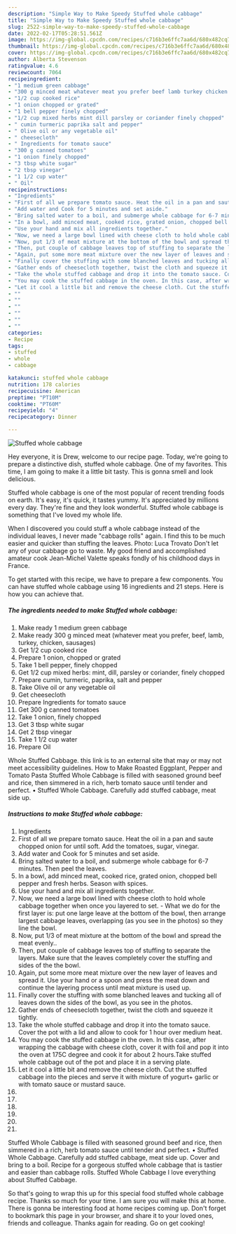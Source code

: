 ```yaml
---
description: "Simple Way to Make Speedy Stuffed whole cabbage"
title: "Simple Way to Make Speedy Stuffed whole cabbage"
slug: 2522-simple-way-to-make-speedy-stuffed-whole-cabbage
date: 2022-02-17T05:28:51.561Z
image: https://img-global.cpcdn.com/recipes/c716b3e6ffc7aa6d/680x482cq70/stuffed-whole-cabbage-recipe-main-photo.jpg
thumbnail: https://img-global.cpcdn.com/recipes/c716b3e6ffc7aa6d/680x482cq70/stuffed-whole-cabbage-recipe-main-photo.jpg
cover: https://img-global.cpcdn.com/recipes/c716b3e6ffc7aa6d/680x482cq70/stuffed-whole-cabbage-recipe-main-photo.jpg
author: Alberta Stevenson
ratingvalue: 4.6
reviewcount: 7064
recipeingredient:
- "1 medium green cabbage"
- "300 g minced meat whatever meat you prefer beef lamb turkey chicken sausages"
- "1/2 cup cooked rice"
- "1 onion chopped or grated"
- "1 bell pepper finely chopped"
- "1/2 cup mixed herbs mint dill parsley or coriander finely chopped"
- " cumin turmeric paprika salt and pepper"
- " Olive oil or any vegetable oil"
- " cheesecloth"
- " Ingredients for tomato sauce"
- "300 g canned tomatoes"
- "1 onion finely chopped"
- "3 tbsp white sugar"
- "2 tbsp vinegar"
- "1 1/2 cup water"
- " Oil"
recipeinstructions:
- "Ingredients"
- "First of all we prepare tomato sauce. Heat the oil in a pan and saute chopped onion for until soft. Add the tomatoes, sugar, vinegar."
- "Add water and Cook for 5 minutes and set aside."
- "Bring salted water to a boil, and submerge whole cabbage for 6-7 minutes. Then peel the leaves."
- "In a bowl, add minced meat, cooked rice, grated onion, chopped bell pepper and fresh herbs. Season with spices."
- "Use your hand and mix all ingredients together."
- "Now, we need a large bowl lined with cheese cloth to hold whole cabbage together when once you layered to set. What we do for the first layer is: put one large leave at the bottom of the bowl, then arrange largest cabbage leaves, overlapping (as you see in the photos) so they line the bowl."
- "Now, put 1/3 of meat mixture at the bottom of the bowl and spread the meat evenly.."
- "Then, put couple of cabbage leaves top of stuffing to separate the layers. Make sure that the leaves completely cover the stuffing and sides of the the bowl."
- "Again, put some more meat mixture over the new layer of leaves and spread it. Use your hand or a spoon and press the meat down and continue the layering process until meat mixture is used up."
- "Finally cover the stuffing with some blanched leaves and tucking all of leaves down the sides of the bowl, as you see in the photos."
- "Gather ends of cheesecloth together, twist the cloth and squeeze it tightly."
- "Take the whole stuffed cabbage and drop it into the tomato sauce. Cover the pot with a lid and allow to cook for 1 hour over medium heat."
- "You may cook the stuffed cabbage in the oven. In this case, after wrapping the cabbage with cheese cloth, cover it with foil and pop it into the oven at 175C degree and cook it for about 2 hours.Take stuffed whole cabbage out of the pot and place it in a serving plate."
- "Let it cool a little bit and remove the cheese cloth. Cut the stuffed cabbage into the pieces and serve it with mixture of yogurt+ garlic or with tomato sauce or mustard sauce."
- ""
- ""
- ""
- ""
- ""
- ""
categories:
- Recipe
tags:
- stuffed
- whole
- cabbage

katakunci: stuffed whole cabbage 
nutrition: 178 calories
recipecuisine: American
preptime: "PT10M"
cooktime: "PT60M"
recipeyield: "4"
recipecategory: Dinner

---
```



![Stuffed whole cabbage](https://img-global.cpcdn.com/recipes/c716b3e6ffc7aa6d/680x482cq70/stuffed-whole-cabbage-recipe-main-photo.jpg)

Hey everyone, it is Drew, welcome to our recipe page. Today, we're going to prepare a distinctive dish, stuffed whole cabbage. One of my favorites. This time, I am going to make it a little bit tasty. This is gonna smell and look delicious.

Stuffed whole cabbage is one of the most popular of recent trending foods on earth. It's easy, it's quick, it tastes yummy. It's appreciated by millions every day. They're fine and they look wonderful. Stuffed whole cabbage is something that I've loved my whole life.

When I discovered you could stuff a whole cabbage instead of the individual leaves, I never made &#34;cabbage rolls&#34; again. I find this to be much easier and quicker than stuffing the leaves. Photo: Luca Trovato Don&#39;t let any of your cabbage go to waste. My good friend and accomplished amateur cook Jean-Michel Valette speaks fondly of his childhood days in France.


To get started with this recipe, we have to prepare a few components. You can have stuffed whole cabbage using 16 ingredients and 21 steps. Here is how you can achieve that.

<!--inarticleads1-->

##### The ingredients needed to make Stuffed whole cabbage:

1. Make ready 1 medium green cabbage
1. Make ready 300 g minced meat (whatever meat you prefer, beef, lamb, turkey, chicken, sausages)
1. Get 1/2 cup cooked rice
1. Prepare 1 onion, chopped or grated
1. Take 1 bell pepper, finely chopped
1. Get 1/2 cup mixed herbs: mint, dill, parsley or coriander, finely chopped
1. Prepare  cumin, turmeric, paprika, salt and pepper
1. Take  Olive oil or any vegetable oil
1. Get  cheesecloth
1. Prepare  Ingredients for tomato sauce
1. Get 300 g canned tomatoes
1. Take 1 onion, finely chopped
1. Get 3 tbsp white sugar
1. Get 2 tbsp vinegar
1. Take 1 1/2 cup water
1. Prepare  Oil


Whole Stuffed Cabbage. this link is to an external site that may or may not meet accessibility guidelines. How to Make Roasted Eggplant, Pepper and Tomato Pasta Stuffed Whole Cabbage is filled with seasoned ground beef and rice, then simmered in a rich, herb tomato sauce until tender and perfect. • Stuffed Whole Cabbage. Carefully add stuffed cabbage, meat side up. 

<!--inarticleads2-->

##### Instructions to make Stuffed whole cabbage:

1. Ingredients
1. First of all we prepare tomato sauce. Heat the oil in a pan and saute chopped onion for until soft. Add the tomatoes, sugar, vinegar.
1. Add water and Cook for 5 minutes and set aside.
1. Bring salted water to a boil, and submerge whole cabbage for 6-7 minutes. Then peel the leaves.
1. In a bowl, add minced meat, cooked rice, grated onion, chopped bell pepper and fresh herbs. Season with spices.
1. Use your hand and mix all ingredients together.
1. Now, we need a large bowl lined with cheese cloth to hold whole cabbage together when once you layered to set. - What we do for the first layer is: put one large leave at the bottom of the bowl, then arrange largest cabbage leaves, overlapping (as you see in the photos) so they line the bowl.
1. Now, put 1/3 of meat mixture at the bottom of the bowl and spread the meat evenly..
1. Then, put couple of cabbage leaves top of stuffing to separate the layers. Make sure that the leaves completely cover the stuffing and sides of the the bowl.
1. Again, put some more meat mixture over the new layer of leaves and spread it. Use your hand or a spoon and press the meat down and continue the layering process until meat mixture is used up.
1. Finally cover the stuffing with some blanched leaves and tucking all of leaves down the sides of the bowl, as you see in the photos.
1. Gather ends of cheesecloth together, twist the cloth and squeeze it tightly.
1. Take the whole stuffed cabbage and drop it into the tomato sauce. Cover the pot with a lid and allow to cook for 1 hour over medium heat.
1. You may cook the stuffed cabbage in the oven. In this case, after wrapping the cabbage with cheese cloth, cover it with foil and pop it into the oven at 175C degree and cook it for about 2 hours.Take stuffed whole cabbage out of the pot and place it in a serving plate.
1. Let it cool a little bit and remove the cheese cloth. Cut the stuffed cabbage into the pieces and serve it with mixture of yogurt+ garlic or with tomato sauce or mustard sauce.
1. 
1. 
1. 
1. 
1. 
1. 


Stuffed Whole Cabbage is filled with seasoned ground beef and rice, then simmered in a rich, herb tomato sauce until tender and perfect. • Stuffed Whole Cabbage. Carefully add stuffed cabbage, meat side up. Cover and bring to a boil. Recipe for a gorgeous stuffed whole cabbage that is tastier and easier than cabbage rolls. Stuffed Whole Cabbage I love everything about Stuffed Cabbage. 

So that's going to wrap this up for this special food stuffed whole cabbage recipe. Thanks so much for your time. I am sure you will make this at home. There is gonna be interesting food at home recipes coming up. Don't forget to bookmark this page in your browser, and share it to your loved ones, friends and colleague. Thanks again for reading. Go on get cooking!
